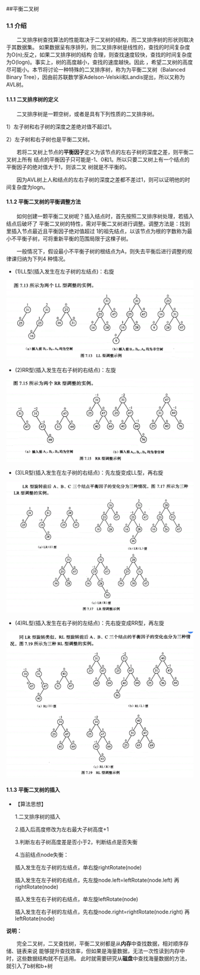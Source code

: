 ##平衡二叉树
### 1.1 介绍
&emsp;&emsp;二叉排序树查找算法的性能取决于二叉树的结构，而二叉排序树的形状则取决于其数据集。
如果数据呈有序排列，则二叉排序树是线性的，查找的时间复杂度为O(n);反之，如果二叉排序树的结构
合理，则查找速度较快，查找的时间复杂度为O(logn)。事实上，树的高度越小，查找的速度越快。因此
，希望二叉树的高度尽可能小。本节将讨论一种特殊的二叉排序树，称为为平衡二叉树（Balanced Binary 
Tree），因由前苏联数学家Adelson-Velskii和Landis提出，所以又称为AVL树。

#### 1.1.1 二叉排序树的定义
&emsp;&emsp;二叉排序树是一颗空树，或者是具有下列性质的二叉排序树。

1）左子树和右子树的深度之差绝对值不超过1。

2）左子树和右子树也是平衡二叉树。

&emsp;&emsp;若将二叉树上节点的**平衡因子**定义为该节点的左右子树的深度之差，则平衡二叉树上所有
结点的平衡因子只可能是-1、0和1。所以只要二叉树上有一个结点的平衡因子的绝对值大于1，则该二叉
树就是不平衡的。

&emsp;&emsp;因为AVL树上人和结点的左右子树的深度之差都不差过1，则可以证明他的时间复杂度为logn。

#### 1.1.2 平衡二叉树的平衡调整方法
&emsp;&emsp;如何创建一颗平衡二叉树呢？插入结点时，首先按照二叉排序树处理，若插入结点后破坏了
平衡二叉树的特性，需对平衡二叉树进行调整。调整方法是：找到里插入节点最近且平衡因子绝对值超过
1的祖先结点，以该节点为根的字数称为最小不平衡子树，可将重新平衡的范围局限于这棵子树。

&emsp;&emsp;一般情况下，假设最小不平衡子树的根结点为A，则失去平衡后进行调整的规律课归纳为下列4
种情况。

 - (1)LL型(插入发生在左子树的左结点)：右旋
 
  ![Image text](https://github.com/hhtqaq/data-structure/raw/master/myAvlTree/img-file/ll.png)
 - (2)RR型(插入发生在右子树的右结点)：左旋
 
  ![Image text](https://github.com/hhtqaq/data-structure/raw/master/myAvlTree/img-file/rr.png)
 - (3)LR型(插入发生在左子树的右结点)：先左旋变成LL型，再右旋
 
  ![Image text](https://github.com/hhtqaq/data-structure/raw/master/myAvlTree/img-file/lr.png)
 - (4)RL型(插入发生在右子树的左结点)：先右旋变成RR型，再左旋
 
  ![Image text](https://github.com/hhtqaq/data-structure/raw/master/myAvlTree/img-file/rl.png)
  
#### 1.1.3 平衡二叉树的插入

   - 【算法思想】
   
     1.二叉排序树的插入
    
     2.插入后高度修改为左右最大子树高度+1
     
     3.判断左右子树高度差是否小于2，判断结点是否失衡
     
     4.当前结点node失衡：
     
     插入发生在左子树的左结点，单右旋rightRotate(node)
      
     插入发生在左子树的右结点，先左旋node.left=leftRotate(node.left) 再rightRotate(node)
    
     插入发生在右子树的右结点，单左旋leftRotate(node)
    
     插入发生在右子树的左结点，先右旋node.right=rightRotate(node.right) 再leftRotate(node)

    
**说明：**

&emsp;&emsp;完全二叉树，二叉查找树，平衡二叉树都是从**内存**中查找数据，相对顺序存储、链表来说
能够提升查找效率，但如果是海量数据，无法一次性读到内存中时，这些数据结构就不在适用。
此时就需要研究从**磁盘**中查找海量数据的方法，就引入了b树和b+树